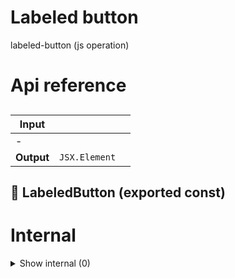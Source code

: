 # Labeled button

labeled-button (js operation)



# Api reference

## <LabeledButton />

| Input      |    |    |
| ---------- | -- | -- |
| - | | |
| **Output** | `JSX.Element`   |    |



## 📄 LabeledButton (exported const)

# Internal

<details><summary>Show internal (0)</summary>
  
  
  </details>

